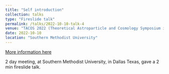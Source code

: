 ```yaml
---
title: "Self introduction"
collection: talks
type: "Fireslide talk"
permalink: /talks/2022-10-10-talk-4
venue: "TACOS 2022 (Theoretical Astroparticle and Cosmology Symposium in Texas)"
date: 2022-10-10
location: "Southern Methodist University"
---
```


[More information here](https://indico.cern.ch/event/1205071/)

2 day meeting, at Southern Methodist University, in Dallas Texas, gave a 2 min fireslide talk.

